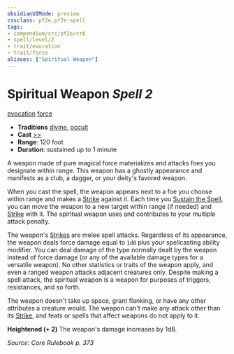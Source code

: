 ```yaml
---
obsidianUIMode: preview
cssclass: pf2e,pf2e-spell
tags:
- compendium/src/pf2e/crb
- spell/level/2
- trait/evocation
- trait/force
aliases: ["Spiritual Weapon"]
---
```

# Spiritual Weapon *Spell 2*   
[evocation](evocation.md "Evocation School Trait")  [force](force.md "Force Energy & Element Trait")  

- **Traditions** [divine](divine.md "Divine Tradition Trait"), [occult](occult.md "Occult Tradition Trait")
- **Cast** [>>](chapter-9-playing-the-game.md#Actions "Two-Action") 
- **Range**: 120 foot
- **Duration**: sustained up to 1 minute

A weapon made of pure magical force materializes and attacks foes you designate within range. This weapon has a ghostly appearance and manifests as a club, a dagger, or your deity's favored weapon.

When you cast the spell, the weapon appears next to a foe you choose within range and makes a [Strike](strike.md) against it. Each time you [Sustain the Spell](sustain-a-spell.md), you can move the weapon to a new target within range (if needed) and [Strike](strike.md) with it. The spiritual weapon uses and contributes to your multiple attack penalty.

The weapon's [Strikes](strike.md) are melee spell attacks. Regardless of its appearance, the weapon deals force damage equal to `1d8` plus your spellcasting ability modifier. You can deal damage of the type normally dealt by the weapon instead of force damage (or any of the available damage types for a versatile weapon). No other statistics or traits of the weapon apply, and even a ranged weapon attacks adjacent creatures only. Despite making a spell attack, the spiritual weapon is a weapon for purposes of triggers, resistances, and so forth.

The weapon doesn't take up space, grant flanking, or have any other attributes a creature would. The weapon can't make any attack other than its [Strike](strike.md), and feats or spells that affect weapons do not apply to it.

**Heightened (+ 2)** The weapon's damage increases by 1d8.

*Source: Core Rulebook p. 373*